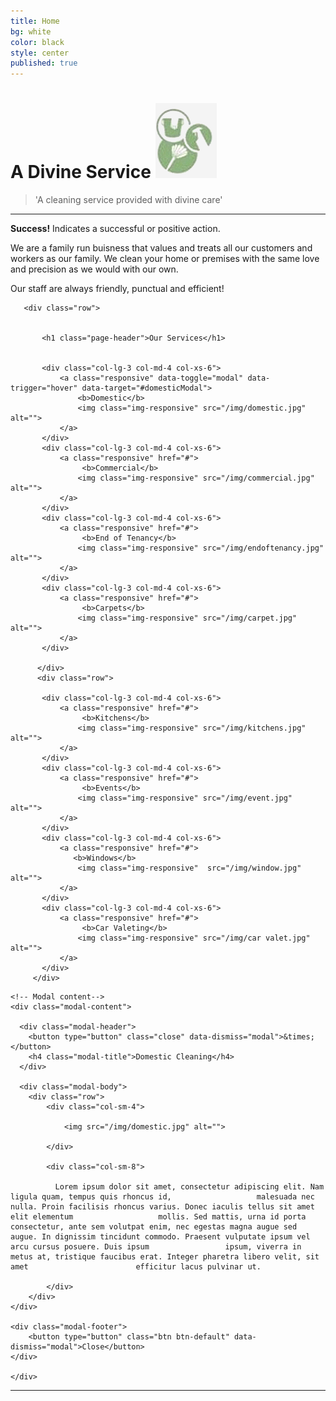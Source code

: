 ```yaml
---
title: Home
bg: white
color: black
style: center
published: true
---
```

# **A Divine Service**  ![""](/img/logogrey.png)

>'A cleaning service provided with divine care'

---

<div class="alert alert-success">
  <strong>Success!</strong> Indicates a successful or positive action.
</div>

<p style="text-align:left">We are a family run buisness that values and treats all our customers and workers as our family. We clean your home or premises with the same love and precision as we would with our own.</p>
  
<p style="text-align:left">Our staff are always friendly, punctual and efficient!</p>

<div class="container">

       <div class="row">

           
           <h1 class="page-header">Our Services</h1>
           

           <div class="col-lg-3 col-md-4 col-xs-6">
               <a class="responsive" data-toggle="modal" data-trigger="hover" data-target="#domesticModal">
                   <b>Domestic</b>  
                   <img class="img-responsive" src="/img/domestic.jpg" alt="">
               </a>
           </div>
           <div class="col-lg-3 col-md-4 col-xs-6">
               <a class="responsive" href="#">
                    <b>Commercial</b>
                   <img class="img-responsive" src="/img/commercial.jpg" alt="">
               </a>
           </div>
           <div class="col-lg-3 col-md-4 col-xs-6">
               <a class="responsive" href="#">
                    <b>End of Tenancy</b>
                   <img class="img-responsive" src="/img/endoftenancy.jpg" alt="">
               </a>
           </div>
           <div class="col-lg-3 col-md-4 col-xs-6">
               <a class="responsive" href="#">
                    <b>Carpets</b>
                   <img class="img-responsive" src="/img/carpet.jpg" alt="">
               </a>
           </div>

          </div>
          <div class="row">
           
           <div class="col-lg-3 col-md-4 col-xs-6">
               <a class="responsive" href="#">
                    <b>Kitchens</b>
                   <img class="img-responsive" src="/img/kitchens.jpg" alt="">
               </a>
           </div>
           <div class="col-lg-3 col-md-4 col-xs-6">
               <a class="responsive" href="#">
                    <b>Events</b>
                   <img class="img-responsive" src="/img/event.jpg" alt="">
               </a>
           </div>
           <div class="col-lg-3 col-md-4 col-xs-6">
               <a class="responsive" href="#">
                  <b>Windows</b>
                   <img class="img-responsive"  src="/img/window.jpg" alt="">
               </a>
           </div>
           <div class="col-lg-3 col-md-4 col-xs-6">
               <a class="responsive" href="#">
                    <b>Car Valeting</b>
                   <img class="img-responsive" src="/img/car valet.jpg" alt="">
               </a>
           </div>
         </div>
          
</div>

<!-- Modal -->
<div id="domesticModal" class="modal fade" role="dialog">
  <div class="modal-dialog modal-lg">

    <!-- Modal content-->
    <div class="modal-content">
    
      <div class="modal-header">
        <button type="button" class="close" data-dismiss="modal">&times;</button>
        <h4 class="modal-title">Domestic Cleaning</h4>
      </div>
      
      <div class="modal-body">
      	<div class="row">
      		<div class="col-sm-4">
            
           		<img src="/img/domestic.jpg" alt="">
                
      		</div>
      
      		<div class="col-sm-8">
            
              Lorem ipsum dolor sit amet, consectetur adipiscing elit. Nam ligula quam, tempus quis rhoncus id, 				  malesuada nec nulla. Proin facilisis rhoncus varius. Donec iaculis tellus sit amet elit elementum 				  mollis. Sed mattis, urna id porta consectetur, ante sem volutpat enim, nec egestas magna augue sed 				  augue. In dignissim tincidunt commodo. Praesent vulputate ipsum vel arcu cursus posuere. Duis ipsum 				  ipsum, viverra in metus at, tristique faucibus erat. Integer pharetra libero velit, sit amet 						  efficitur lacus pulvinar ut.
              
      		</div>
      	</div>
    </div>
    
    <div class="modal-footer">
        <button type="button" class="btn btn-default" data-dismiss="modal">Close</button>
    </div>
    
    </div>

  </div>
</div>


---
